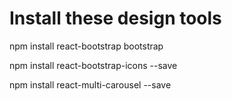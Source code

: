 # Install these design tools

npm install react-bootstrap bootstrap

npm install react-bootstrap-icons --save

npm install react-multi-carousel --save
